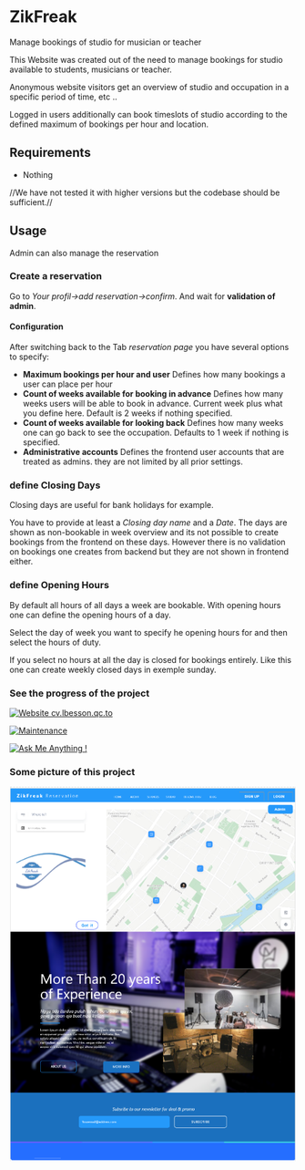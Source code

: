 # ZikFreak

Manage bookings of studio for musician or teacher

This Website was created out of the need to manage bookings for studio available to students, musicians or teacher.

Anonymous website visitors get an overview of studio and occupation in a
specific period of time, etc ..

Logged in users additionally can book timeslots of studio according to the defined
maximum of bookings per hour and location.

## Requirements
* Nothing

//We have not tested it with higher versions but the codebase should be sufficient.//

## Usage
Admin can also manage the reservation

### Create a reservation
Go to *Your profil->add reservation->confirm*.
And wait for **validation of admin**.

#### Configuration
After switching back to the Tab *reservation page* you have several options to specify:

* **Maximum bookings per hour and user**
 Defines how many bookings a user can place per hour
* **Count of weeks available for booking in advance**
 Defines how many weeks users will be able to book in advance.
 Current week plus what you define here. Default is 2 weeks if nothing specified.
* **Count of weeks available for looking back**
 Defines how many weeks one can go back to see the occupation.
 Defaults to 1 week if nothing is specified.
* **Administrative accounts**
 Defines the frontend user accounts that are treated as admins. they are not limited by
 all prior settings.

### define Closing Days
Closing days are useful for bank holidays for example.

You have to provide at least a *Closing day name* and a *Date*. The days are shown
as non-bookable in week overview and its not possible to create bookings from the frontend
on these days. However there is no validation on bookings one creates from backend but they are not
shown in frontend either.

### define Opening Hours
By default all hours of all days a week are bookable. With opening hours one can define
the opening hours of a day.

Select the day of week you want to specify he opening hours for and then select the hours
of duty.

If you select no hours at all the day is closed for bookings entirely. Like this one
 can create weekly closed days in exemple sunday.


### See the progress of the project

[![Website cv.lbesson.qc.to](https://img.shields.io/website-up-down-green-red/http/cv.lbesson.qc.to.svg)](https://aggads.github.io/Ajax-simple-web-service-request/index.html)


[![Maintenance](https://img.shields.io/badge/Maintained%3F-yes-green.svg)](https://aggads.github.io/Ajax-simple-web-service-request/index.html)

[![Ask Me Anything !](https://img.shields.io/badge/Ask%20me-anything-1abc9c.svg)](https://aggads.github.io/Ajax-simple-web-service-request/index.html)

### Some picture of this project

![Test Image 1](https://github.com/aggads/ZikFreak/blob/master/img/Capture.PNG)